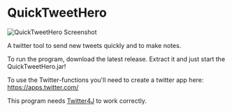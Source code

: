# QuickTweetHero
![QuickTweetHero Screenshot](http://i.imgur.com/kkaowqu.png)

A twitter tool to send new tweets quickly and to make notes.


To run the program, download the latest release. Extract it and just start the QuickTweetHero.jar!

To use the Twitter-functions you'll need to create a twitter app here: https://apps.twitter.com/

This program needs [Twitter4J](http://twitter4j.org/en/index.html) to work correctly.
